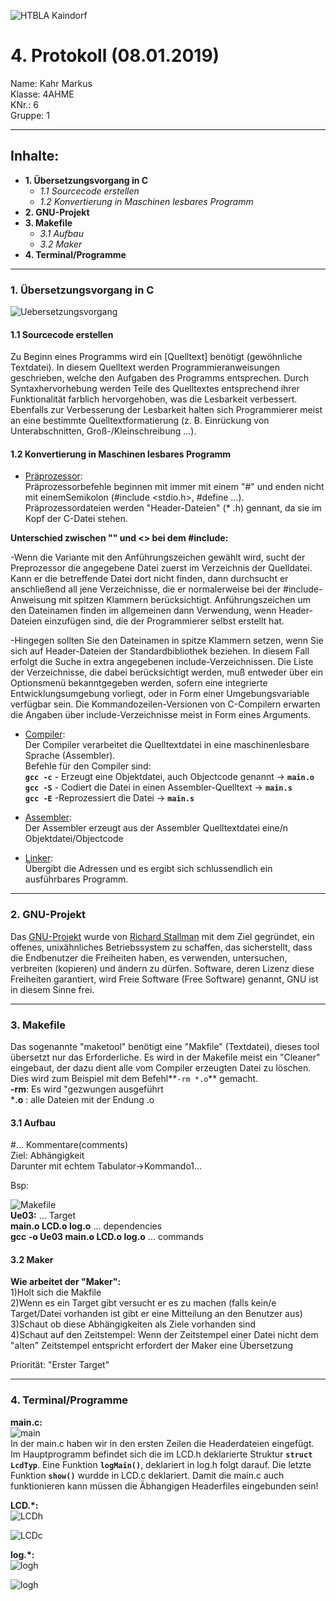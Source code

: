 ![HTBLA Kaindorf](https://upload.wikimedia.org/wikipedia/commons/thumb/3/30/HTL_Kaindorf_Logo.svg/1200px-HTL_Kaindorf_Logo.svg.png)
# 4. Protokoll (08.01.2019)
Name: Kahr Markus  
Klasse: 4AHME  
KNr.: 6  
Gruppe: 1  
___

## Inhalte:  

* **1. Übersetzungsvorgang in C**  
  * *1.1 Sourcecode erstellen*
  * *1.2 Konvertierung in Maschinen lesbares Programm*
* **2. GNU-Projekt**
* **3. Makefile**
   * *3.1 Aufbau*  
   * *3.2 Maker*  
* **4. Terminal/Programme**

 
___
  
### 1. Übersetzungsvorgang in C

  
![Uebersetzungsvorgang](http://fbmathe.bbs-bingen.de/Informatik/C_plusplus/Uebersetzungsvorgang__c++.jpg)  

#### 1.1 Sourcecode erstellen
  
  Zu Beginn eines Programms wird ein [Quelltext] benötigt (gewöhnliche Textdatei).
  In diesem Quelltext werden Programmieranweisungen geschrieben, welche den Aufgaben des Programms entsprechen.
  Durch Syntaxhervorhebung werden Teile des Quelltextes entsprechend ihrer Funktionalität farblich hervorgehoben, was die Lesbarkeit
  verbessert. Ebenfalls zur Verbesserung der Lesbarkeit halten sich Programmierer meist an eine bestimmte Quelltextformatierung
  (z. B. Einrückung von Unterabschnitten, Groß-/Kleinschreibung …). 

#### 1.2 Konvertierung in Maschinen lesbares Programm

* [Präprozessor]:   
Präprozessorbefehle beginnen mit immer mit einem "#" und enden nicht mit einemSemikolon (#include <stdio.h>, #define ...). Präprozessordateien werden "Header-Dateien" (* .h) gennant, da sie im Kopf der C-Datei stehen.  
  
**Unterschied zwischen "" und <> bei dem #include:**  
  
-Wenn die Variante mit den Anführungszeichen gewählt wird, sucht der Preprozessor die angegebene Datei zuerst im Verzeichnis der Quelldatei. Kann er die betreffende Datei dort nicht finden, dann durchsucht er anschließend all jene Verzeichnisse, die er normalerweise bei der #include-Anweisung mit spitzen Klammern berücksichtigt. Anführungszeichen um den Dateinamen finden im allgemeinen dann Verwendung, wenn Header-Dateien einzufügen sind, die der Programmierer selbst erstellt hat.  
  
-Hingegen sollten Sie den Dateinamen in spitze Klammern setzen, wenn Sie sich auf Header-Dateien der Standardbibliothek beziehen. In diesem Fall erfolgt die Suche in extra angegebenen include-Verzeichnissen. Die Liste der Verzeichnisse, die dabei berücksichtigt werden, muß entweder über ein Optionsmenü bekanntgegeben werden, sofern eine integrierte Entwicklungsumgebung vorliegt, oder in Form einer Umgebungsvariable verfügbar sein. Die Kommandozeilen-Versionen von C-Compilern erwarten die Angaben über include-Verzeichnisse meist in Form eines Arguments.

* [Compiler]:  
Der Compiler verarbeitet die Quelltextdatei in eine maschinenlesbare Sprache (Assembler).  
Befehle für den Compiler sind:  
**``gcc -c``** - Erzeugt eine Objektdatei, auch Objectcode genannt -> **``main.o``**  
**```gcc -S```** - Codiert die Datei in einen Assembler-Quelltext -> **``main.s``**  
**``gcc -E``** -Reprozessiert die Datei -> **``main.s``**  
  
* [Assembler]:  
Der Assembler erzeugt aus der Assembler Quelltextdatei eine/n Objektdatei/Objectcode  
  
* [Linker]:  
Übergibt die Adressen und es ergibt sich schlussendlich ein ausführbares Programm.  

___

### 2. GNU-Projekt

Das [GNU-Projekt] wurde von [Richard Stallman] mit dem Ziel gegründet, ein offenes, unixähnliches Betriebssystem zu schaffen, das sicherstellt, dass die Endbenutzer die Freiheiten haben, es verwenden, untersuchen, verbreiten (kopieren) und ändern zu dürfen. Software, deren Lizenz diese Freiheiten garantiert, wird Freie Software (Free Software) genannt, GNU ist in diesem Sinne frei.
___
### 3. Makefile

Das sogenannte "maketool" benötigt eine "Makfile" (Textdatei), dieses tool übersetzt nur das Erforderliche. Es wird in der Makefile meist ein "Cleaner" eingebaut, der dazu dient alle vom Compiler erzeugten Datei zu löschen. Dies wird zum Beispiel mit dem Befehl**``-rm *.o``** gemacht.  
**-rm**: Es wird "gezwungen ausgeführt  
***.o** : alle Dateien mit der Endung .o  


#### 3.1 Aufbau

#... Kommentare(comments)  
Ziel: Abhängigkeit  
Darunter mit echtem Tabulator->Kommando1...  
  
Bsp:  

![Makefile](https://github.com/HTLMechatronics/m15-la1-sx/blob/kahmam15/Makefile.jpg)  
**Ue03:** ... Target  
**main.o LCD.o log.o** ... dependencies  
**gcc -o Ue03 main.o LCD.o log.o** ... commands  

#### 3.2 Maker

**Wie arbeitet der "Maker":**  
1)Holt sich die Makfile  
2)Wenn es ein Target gibt versucht er es zu machen (falls kein/e Target/Datei vorhanden ist gibt er eine Mitteilung an den 
Benutzer aus)  
3)Schaut ob diese Abhängigkeiten als Ziele vorhanden sind  
4)Schaut auf den Zeitstempel: Wenn der Zeitstempel einer Datei nicht dem "alten" Zeitstempel entspricht erfordert der Maker eine Übersetzung  
  
Priorität: "Erster Target"  



___
### 4. Terminal/Programme

**main.c:**  
![main](https://github.com/HTLMechatronics/m15-la1-sx/blob/kahmam15/main_c.jpg)  
In der main.c haben wir in den ersten Zeilen die Headerdateien eingefügt. Im Hauptprogramm befindet sich die im LCD.h deklarierte Struktur **```struct LcdTyp```**. Eine Funktion **```logMain()```**, deklariert in log.h folgt darauf. Die letzte Funktion **```show()```** wurdde in LCD.c deklariert. Damit die main.c auch funktionieren kann müssen die Äbhangigen Headerfiles eingebunden sein!  
  
**LCD.*:**  
![LCDh](https://github.com/HTLMechatronics/m15-la1-sx/blob/kahmam15/LCD_h.jpg)  
  
![LCDc](https://github.com/HTLMechatronics/m15-la1-sx/blob/kahmam15/LCD_c.jpg)  
  
**log.*:**  
![logh](https://github.com/HTLMechatronics/m15-la1-sx/blob/kahmam15/log_h.jpg) 
  
![logh](https://github.com/HTLMechatronics/m15-la1-sx/blob/kahmam15/log_c.jpg)  
  




[Präprozessor]: https://de.wikipedia.org/wiki/C-Pr%C3%A4prozessor
[Compiler]: https://de.wikipedia.org/wiki/Compiler
[Assembler]: https://de.wikipedia.org/wiki/Assembler_(Informatik)
[Linker]: https://de.wikipedia.org/wiki/Linker_(Computerprogramm)
[GNU-Projekt]: https://de.wikipedia.org/wiki/GNU-Projekt
[Richard Stallman]:https://de.wikipedia.org/wiki/Richard_Stallman
